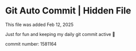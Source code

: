 # Git Auto Commit | Hidden File

This file was added Feb 12, 2025

Just for fun and keeping my daily git commit active 🤪

commit number: 1581164
